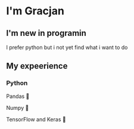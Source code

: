 # I'm Gracjan

## I'm new in programin

I prefer python but i not yet find what i want to do 

## My expeerience

### Python

Pandas 🐼

Numpy 🔢

TensorFlow and Keras 🤖
